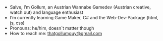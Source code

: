 - Salve, I’m Gollum, an Austrian Wannabe Gamedev (Austrian creative, watch out) and language enthusiast
- I’m currently learning Game Maker, C# and the Web-Dev-Package (html, js, css)
- Pronouns: he/him, doesn`t matter though
- How to reach me: thatgollumguy@gmail.com
